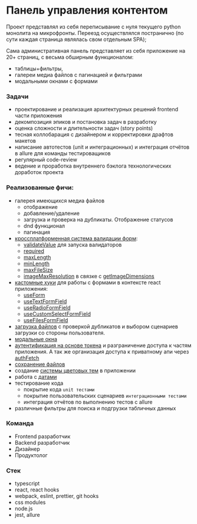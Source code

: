 # Панель управления контентом

Проект представлял из себя переписывание с нуля текущего python монолита на микрофронты.
Переезд осуществлялся постранично (по сути каждая страница являлась свом отдельным SPA);

Сама административная панель представляет из себя приложение на 20+ страниц, с весьма обширным функционалом:

- таблицы+фильтры,
- галереи медиа файлов с пагинацией и фильтрами
- модальными окнами с формами

### Задачи

- проектирование и реализация архитектурных решений frontend части приложения
- декомпозиция эпиков и постановка задач в разработку
- оценка сложности и длительности задач (story points)
- тесная коллобарация с дизайнером и корректировки драфтов макетов
- написание автотестов (unit и интеграционных) и интеграция отчётов в allure для команды тестироващиков
- регулярный code-review
- ведение и проработка внутреннего бэклога технологических доработок проекта

### Реализованные фичи:

- галерея имеющихся медиа файлов
  - отображение
  - добавление/удаление
  - загрузка и проверка на дубликаты. Отображение статусов
  - dnd функционал
  - пагинация
- [кроссплатформенная система валидации форм](https://robzarel.github.io/features/feature/0):
  - [validateValue](https://robzarel.github.io/features/snippet/0) для запуска валидаторов
  - [required](https://robzarel.github.io/features/snippet/1)
  - [maxLength](https://robzarel.github.io/features/snippet/2)
  - [minLength](https://robzarel.github.io/features/snippet/3)
  - [maxFileSize](https://robzarel.github.io/features/snippet/4)
  - [imageMaxResolution](https://robzarel.github.io/features/snippet/5) в связке с [getImageDimensions](https://robzarel.github.io/features/snippet/6)
- [кастомные хуки](https://robzarel.github.io/features/feature/1) для работы с формами в контексте react приложения:
  - [useForm](https://robzarel.github.io/features/snippet/10)
  - [useTextFormField](https://robzarel.github.io/features/snippet/11)
  - [useRadioFormField](https://robzarel.github.io/features/snippet/12)
  - [useCustomSelectFormField](https://robzarel.github.io/features/snippet/13)
  - [useFilesFormField](https://robzarel.github.io/features/snippet/14)
- [загрузка файлов](https://robzarel.github.io/features/feature/4) с проверкой дубликатов и выбором сценариев загрузки со стороны пользователя.
- [модальные окна](https://robzarel.github.io/features/feature/12)
- [аутентификация на основе токена](https://robzarel.github.io/features/snippet/9) и разграничение доступа к частям приложения. А так же организация доступа к приватному апи через [authFetch](https://robzarel.github.io/features/snippet/8)
- [сохранение файлов](https://robzarel.github.io/features/snippet/17)
- создание [системы цветовых тем](https://robzarel.github.io/features/feature/3) в приложении
- работа с [датами](https://robzarel.github.io/features/snippet/7)
- тестирование кода
  - покрытие кода `unit тестами`
  - покрытие пользовательских сценариев `интеграционными тестами`
  - интеграция отчётов по выполнению тестов с allure
- различные фильтры для поиска и подгрузки табличных данных

### Команда

- Frontend разработчик
- Backend разработчик
- Дизайнер
- Продуктолог

### Стек

- typescript
- react, react hooks
- webpack, eslint, prettier, git hooks
- css modules
- node.js
- jest, allure
